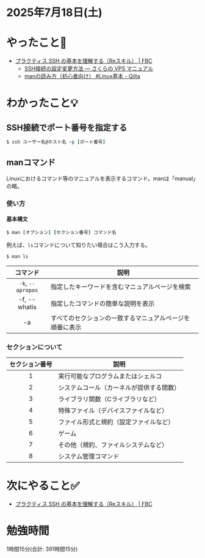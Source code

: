# 2025年7月18日(土)

# やったこと📝

- [プラクティス SSH の基本を理解する（Reスキル） \| FBC](https://bootcamp.fjord.jp/practices/305)
  - [SSH接続の設定変更方法 — さくらの VPS マニュアル](https://manual.sakura.ad.jp/vps/support/technical/ssh-ch.html)
  - [manの読み方（初心者向け） \#Linux基本 \- Qiita](https://qiita.com/aosho235/items/0f2b73d08eb645c05208)

# わかったこと💡

## SSH接続でポート番号を指定する
```ruby
$ ssh ユーザー名@ホスト名 -p [ポート番号]
```

## manコマンド

Linuxにおけるコマンド等のマニュアルを表示するコマンド。manは「manual」の略。


### 使い方

#### 基本構文

```ruby
$ man [オプション] [セクション番号] コマンド名
```
例えば、`ls`コマンドについて知りたい場合はこう入力する。

```ruby
$ man ls
```
| コマンド | 説明 |
| :----: | ---- |
| `-k`, `--apropos` | 指定したキーワードを含むマニュアルページを検索 |
| -f, --whatis | 指定したコマンドの簡単な説明を表示 |
| -a | すべてのセクションの一致するマニュアルページを順番に表示 |

### セクションについて

|セクション番号 | 説明 |
| :----: | ---- |
|   1  |  実行可能なプログラムまたはシェルコ   |
|   2  |  システムコール（カーネルが提供する関数）   |
|   3  |  ライブラリ関数（Cライブラリなど）  |
|   4  |  特殊ファイル（デバイスファイルなど）  |
|   5  |  ファイル形式と規約（設定ファイルなど）   |
|   6  |  ゲーム   |
|   7  |  その他（規約、ファイルシステムなど）    |
|   8  |  システム管理コマンド   |


# 次にやること✅

- [プラクティス SSH の基本を理解する（Reスキル） \| FBC](https://bootcamp.fjord.jp/practices/305)

# 勉強時間

1時間15分(合計: 391時間15分)
